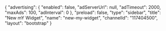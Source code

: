 {
    "advertising": {
        "enabled": false,
        "adServerUrl": null,
        "adTimeout": 2000,
        "maxAds": 100,
        "adInterval": 0
    },
    "preload": false,
    "type": "sidebar",
    "title": "New mY Widget",
    "name": "new-my-widget",
    "channelId": "117404500",
    "layout": "bootstrap"
}